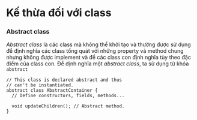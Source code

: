 # Kế thừa đối với class

### Abstract class

*Abstract class* là các class mà không thể khởi tạo và thường được sử dụng để định nghĩa các class tổng quát với những property và method chung nhưng không được implement và để các class con định nghĩa tùy theo đặc điểm của class con. Để định nghĩa một *abstract class*, ta sử dụng từ khóa `abstract`
```
// This class is declared abstract and thus
// can't be instantiated.
abstract class AbstractContainer {
  // Define constructors, fields, methods...

  void updateChildren(); // Abstract method.
}
```

